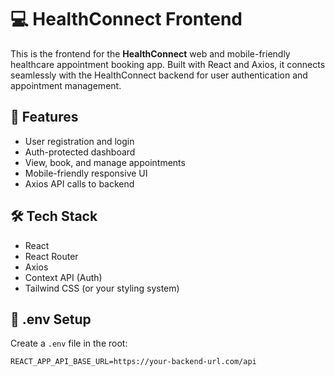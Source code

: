 # 💻 HealthConnect Frontend

This is the frontend for the **HealthConnect** web and mobile-friendly healthcare appointment booking app. Built with React and Axios, it connects seamlessly with the HealthConnect backend for user authentication and appointment management.

## 🌟 Features

- User registration and login
- Auth-protected dashboard
- View, book, and manage appointments
- Mobile-friendly responsive UI
- Axios API calls to backend

## 🛠 Tech Stack

- React
- React Router
- Axios
- Context API (Auth)
- Tailwind CSS (or your styling system)

## 🔐 .env Setup

Create a `.env` file in the root:

```env
REACT_APP_API_BASE_URL=https://your-backend-url.com/api
